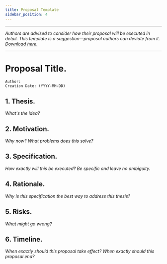 ```yaml
---
title: Proposal Template
sidebar_position: 4
---
```


---

_Authors are advised to consider how their proposal will be executed in detail. This template is a suggestion—proposal authors can deviate from it. <a target="\_blank" href='/downloads/template.md' download>Download here.</a>_

---

# Proposal Title.

```
Author:
Creation Date: (YYYY-MM-DD)
```

## 1. Thesis.

_What's the idea?_

## 2. Motivation.

_Why now? What problems does this solve?_

## 3. Specification.

_How exactly will this be executed? Be specific and leave no ambiguity._

## 4. Rationale.

_Why is this specification the best way to address this thesis?_

## 5. Risks.

_What might go wrong?_

## 6. Timeline.

_When exactly should this proposal take effect? When exactly should this proposal end?_
